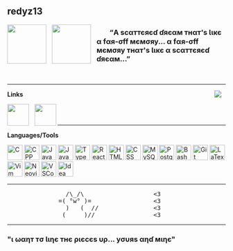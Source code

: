## redyz13
<img align="left" src="https://s4.gifyu.com/images/Cat-Heart.gif" width="90" style="padding-right: 10px;">
<img align="left" src="https://i.imgur.com/qzLgo1t.png" height="90" style="padding-right: 10px;">

### ㅤㅤ­­­“A ѕcαттєяєɗ ɗяєαм тнαт'ѕ Ɩιкє α fαя-σff мємσяу... α fαя-σff мємσяу тнαт'ѕ Ɩιкє α ѕcαттєяєɗ ɗяєαм...” 

<br>

___

<img align="right" src="https://s4.gifyu.com/images/Killua6.gif" style="padding-right: 10px;" />

**Links**

<a href="https://discordapp.com/users/202172195156393985">
  <img align="left" width="50px" src="https://i.imgur.com/HekNSwo.png" style="padding-right: 10px;" />
</a>

<a href="https://steamcommunity.com/id/redyz13/">
  <img align="left" width="50px" src="https://i.imgur.com/XYWJQJz.png"/>
</a>

<br>
<br>

___

**Languages/Tools**
<div>
  <img alt="C" src="https://i.imgur.com/dM6PB86.png" width=35px height=35px/>
  <img alt="CPP" src="https://i.imgur.com/Na8xyXY.png" width=35px height=35px/>
  <img alt="Java" src="https://i.imgur.com/7VUEpIm.png" width=35px height=35px/>
  <img alt=JavaScript src="https://i.imgur.com/7BpBnMH.png" width=35px height=35px/>
  <img alt=TypeScript src="https://i.imgur.com/aFRGBjJ.png" width=35px height=35px/>
  <img alt=React src="https://i.imgur.com/SZwtFkB.png" width=35px height=35px/>
  <img alt="HTML" src="https://i.imgur.com/TqsiUS5.png" width=35px height=35px/>
  <img alt="CSS" src="https://i.imgur.com/SnmwuXF.png" width=35px height=35px/>
  <img alt="MySQL" src="https://i.imgur.com/hgvD5JI.png" width=35px height=35px/>
  <img alt="PostgreSQL" src="https://i.imgur.com/CIuPfXv.png" width=35px height=35px/>
  <img alt="Bash" src="https://i.imgur.com/GWqtp8s.png" width=35px height=35px/>
  <img alt="Git" src="https://i.imgur.com/7erxHLN.png" width=35px height=35px/>
  <img alt="LaTex" src="https://i.imgur.com/OkkhJ1Y.png" width=35px height=35px/>
  <img alt="Vim" src="https://i.imgur.com/w7fQ7AK.png" width=35px height=35px/>
  <img alt="Neovim" src="https://i.imgur.com/i8dA8nj.png" width=35px height=35px/>
  <img alt="VSCode" src="https://i.imgur.com/zIGG9WD.png" width=35px height=35px/>
  <img alt="Idea" src="https://i.imgur.com/tSmE2OC.png" width=35px height=35px/>
</div>

___

<pre>
                /\_/\                   <3
              =( °w° )=                 <3
                )   (  //               <3
               (__ __)//                <3
</pre>

___

### "ι ωαηт тσ Ɩιηє тнє ριєcєѕ υρ... уσυяѕ αηɗ мιηє"

